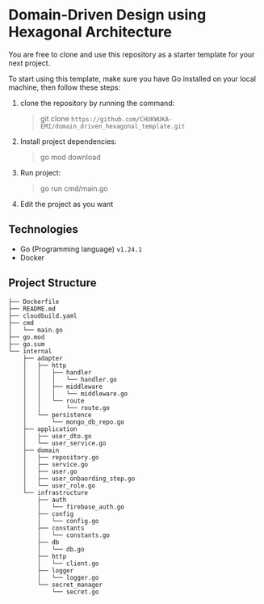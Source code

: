 # Domain-Driven Design using Hexagonal Architecture

You are free to clone and use this repository as a starter template for your next project.

To start using this template, make sure you have Go installed on your local machine, then follow these steps:

1. clone the repository by running the command:

   > git clone `https://github.com/CHUKWUKA-EMI/domain_driven_hexagonal_template.git`

2. Install project dependencies:

   > go mod download

3. Run project:

   > go run cmd/main.go

4. Edit the project as you want

## Technologies

- Go (Programming language) `v1.24.1`
- Docker

## Project Structure

```
├── Dockerfile
├── README.md
├── cloudbuild.yaml
├── cmd
│   └── main.go
├── go.mod
├── go.sum
└── internal
    ├── adapter
    │   ├── http
    │   │   ├── handler
    │   │   │   └── handler.go
    │   │   ├── middleware
    │   │   │   └── middleware.go
    │   │   └── route
    │   │       └── route.go
    │   └── persistence
    │       └── mongo_db_repo.go
    ├── application
    │   ├── user_dto.go
    │   └── user_service.go
    ├── domain
    │   ├── repository.go
    │   ├── service.go
    │   ├── user.go
    │   ├── user_onbaording_step.go
    │   └── user_role.go
    └── infrastructure
        ├── auth
        │   └── firebase_auth.go
        ├── config
        │   └── config.go
        ├── constants
        │   └── constants.go
        ├── db
        │   └── db.go
        ├── http
        │   └── client.go
        ├── logger
        │   └── logger.go
        └── secret_manager
            └── secret.go
```
